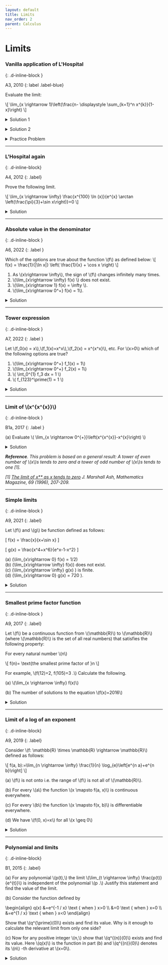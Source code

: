 ```yaml
---
layout: default
title: Limits
nav_order: 2
parent: Calculus
---
```



# Limits



### Vanilla application of L'Hospital
{: .d-inline-block }

A3, 2010
{: label .label-blue}

Evaluate the limit:

\\[ \lim_{x \rightarrow 1}\left(\frac{n- \displaystyle \sum_{k=1}^n x^{k}}{1-x}\right) \\]

<details><summary>Solution 1</summary>
<i> Solution due to Vamsi Kalapala.</i><br>

\[ \lim_{x \rightarrow 1}\left(\frac{ (1-x) + (1-x^2) + \cdots + (1-x^n)}{1-x}\right) \]

All the terms in the numerator have \( (1-x) \) as a common factor: <br>

\[ \lim_{x \rightarrow 1}\left(   1+ (1+x) + \cdots + (1+x+\cdots+x^{n-1} \right)  = n(n+1)/2  \]
</details>
<p></p>
<details><summary>Solution 2</summary>

We apply the L'Hospital's rule and differentiate both the numerator and the denominator.

\begin{array}{rl}
 \lim_{x\rightarrow 1}&\displaystyle \frac{-n x^{n-1}-(n-1) x^{n-2}-\cdots-2x-1}{-1}  \\
 =&\frac{n(n+1)}{2}
\end{array}


</details>


<p></p>

<details><summary>Practice Problem</summary>
<p>
Explain what is wrong with the use of L'Hospital's rule. Find the correct limit.

\[\lim_{x \rightarrow 1} \frac{2 x^{3}-3 x+1}{x^{4}-1}=\lim_{x \rightarrow 1} \frac{6 x^{2}-3}{4 x^{3}}=\lim_{x \rightarrow 1} \frac{12 x}{12 x^{2}}=\lim_{x \rightarrow 1} \frac{1}{x}=1\]

</p>
</details>



---


### L'Hospital again
{: .d-inline-block}

A4, 2012
{: .label}


<p>
Prove the following limit.
</p>

<p>
\[ \lim_{x \rightarrow \infty} \frac{x^{100} \ln (x)}{e^{x} \arctan \left(\frac{\pi}{3}+\sin x\right)}=0 \]
</p>

<details><summary>Solution</summary>

<p>
For some positive constant \(k\) we can ensure that \(\arctan \left(\frac{\pi}{3}+\sin x\right)> k\) for any \(x\).

For example, \(k=\arctan(0.0001)\) will work. This is because \(\pi>3.142, \sin (x) \geq-1\) and \(\arctan\) is an increasing function.
</p>

<p>
Further, \(\ln (x)< x\) for \(x> 0\). So the given ratio must lie between 0 and \(x^{101} / c e^{x} \). If we apply the L'Hospital's rule 102 times, we get the result.
</p>


</details>


---

### Absolute value in the denominator
{: .d-inline-block }

A6, 2022
{: .label }

<p>
Which of the options are true about the function \(f\) as defined below:
\[ f(x) = \frac{1}{|\ln x|} \left( \frac{1}{x} + \cos x  \right) \] 
<ol>
<li> As \(x\rightarrow \infty\), the sign of \(f\) changes infinitely many times.</li>
<li> \(\lim_{x\rightarrow \infty} f(x) \) does not exist.</li>
<li> \(\lim_{x\rightarrow 1} f(x) = \infty \).</li>
<li> \(\lim_{x\rightarrow 0^+} f(x) = 1\).</li>
</ol>
</p>


<details><summary>Solution</summary>
<li> TRUE. </li>
<li> FALSE. </li>
<li> TRUE. </li>
<li> FALSE. </li>
</details>


---

### Tower expression
{: .d-inline-block }

A7, 2022
{: .label }

<p>
Let \(f_0(x) = x\),\(f_1(x)=x^x\),\(f_2(x) = x^{x^x}\), etc. For \(x>0\) which of the following options are true?
<ol>
<li> \(\lim_{x\rightarrow 0^+} f_1(x) = 1\)</li>
<li> \(\lim_{x\rightarrow 0^+} f_2(x) = 1\)</li>
<li> \( \int_0^{1} f_3 dx = 1  \)</li>
<li> \( f_{123}^\prime(1) = 1  \)</li>
</ol>
</p>

<details><summary>Solution</summary>
<li> TRUE. </li>
<li> FALSE. </li>
<li> FALSE. </li>
<li> TRUE. </li>
</details>


---

### Limit of \\(x^{x^{x}}\\)
{: .d-inline-block }

B1a, 2017
{: .label }

<p>
(a) Evaluate \( \lim_{x \rightarrow 0^{+}}\left(x^{x^{x}}-x^{x}\right) \)
</p>


<details><summary>Solution</summary>

<p>
First consider the limit
\[
\begin{align}
\lim_{x \rightarrow 0^{+}} x^{x}  \\
&=\lim_{x \rightarrow 0^{+}}\left(e^{x\log x}\right) \\
&=\lim_{x \rightarrow 0^{+}}\left(e^{\frac{\log x}{1 / x}}\right)
\end{align}
\]
</p>


<p>Now consider just the exponent:
\[
\begin{align}
\lim_{x \rightarrow 0^{+}} \frac{\log x}{1 / x} \\
&=\lim_{x \rightarrow 0} \frac{1 / x}{-1 / x^{2}} \\
&=0
\end{align}
\]
substituting the value 0 from (2) in equation (1) we get that the limit is 1.
</p>


<p>
Now
\[
\begin{align}
\lim_{x \rightarrow 0^{+}}\left(x^{x^{x}}-x^{x}\right) \\
&=\lim_{x \rightarrow 0^{+}} x^{x^{x}}-\lim_{x \rightarrow 0^{+}} x^{x} \\
&=\lim_{x \rightarrow 0^{+}} x^{\lim_{x \rightarrow 0^{+}} x^{x}}-\lim_{x \rightarrow 0^{+}} x^{x} \\
&=0-1 \\
&=-1
\end{align}
\]
</p>

</details>

<p><i><b>Reference</b>. This problem is based on a general result: A tower of even number of \(x\)s tends to zero
and a tower of odd number of \(x\)s tends to one [1].<br>

[1] <a href="http://math.depaul.edu/~mash/limitofx%5ex%5e.pdf">The limit of x** as x tends to zero</a> J. Marshall Ash,  Mathematics Magazine, 69 (1996), 207-209.</i></p>


---

### Simple limits
{: .d-inline-block }

A9, 2021
{: .label}


<p>Let \(f\) and \(g\) be function defined as follows:<br>

\[ f(x) = \frac{x}{x+\sin x} \]

\[ g(x) = \frac{x^4+x^6}{e^x-1-x^2} \]

(a) \(\lim_{x\rightarrow 0} f(x) = 1/2\)<br>
(b) \(\lim_{x\rightarrow \infty} f(x)\) does not exist.<br>
(c) \(\lim_{x\rightarrow \infty} g(x) \) is finite.<br>
(d) \(\lim_{x\rightarrow 0} g(x) = 720 \).<br>

</p>

<details><summary>Solution</summary>
(a) True. \(\sin x \approx x\) as \(x\rightarrow 0\).<br>
(b) False. The limit is 1.<br>
(c) True. Numerator is polynomial, while the denominator is exponential.<br>
(d) False. The limit is zero. (L'Hosptial's rule is not applicable).
</details>

---

### Smallest prime factor function
{: .d-inline-block }

A9, 2017
{: .label}

<p>
Let \(f\) be a continuous function from \(\mathbb{R}\) to \(\mathbb{R}\) (where \(\mathbb{R}\) is the set of all real numbers) that satisfies the following property: <br>
</p>

<p>
For every natural number \(n\)
</p>

<p>
\[ f(n)= \text{the smallest prime factor of }n \]
</p>


<p>
For example, \(f(12)=2, f(105)=3 .\) Calculate the following.
</p>

<p>
(a) \(\lim_{x \rightarrow \infty} f(x)\)
</p>

<p>
(b) The number of solutions to the equation \(f(x)=2016\)
</p>

<details><summary>Solution</summary>

<p>
(a) \(f(x)\) will take value 2 for all even \(x\). At the same time, primes provide an increasing infinite sequence of positive integers for which \(f(x)=x .\) Thus \(\lim_{x \rightarrow \infty} f(x)\) does not exist.
</p>

<p>
(b) By intermediate value theorem, for each prime \(p> 2016\) there is an \(x\) between \(p\) and \(p+1\) such that \(f(x)=2016\)
</p>

</details>

---



### Limit of a log of an exponent
{: .d-inline-block}

A9, 2019
{: .label}

<p>Consider \(f: \mathbb{R} \times \mathbb{R} \rightarrow \mathbb{R}\) defined as follows:</p>

<p>\[ f(a, b):=\lim_{n \rightarrow \infty} \frac{1}{n} \log_{e}\left[e^{n a}+e^{n b}\right] \]</p>

<p>(a) \(f\) is not onto i.e. the range of \(f\) is not all of \(\mathbb{R}\).</p>
<p>(b) For every \(a\) the function \(x \mapsto f(a, x)\) is continuous everywhere.</p>
<p>(c) For every \(b\) the function \(x \mapsto f(x, b)\) is differentiable everywhere.</p>
<p>(d) We have \(f(0, x)=x\) for all \(x \geq 0\)</p>


<details><summary>Solution</summary>
<p>
Without loss of generality, assume that \(a >  b\).
</p>

<p>
\begin{align*}
    f(a, b) &=\lim_{n \rightarrow \infty} \frac{1}{n} \log\left(e^{n a}+e^{n b} \right) \\
     & =\lim_{n \rightarrow \infty} \frac{1}{n} \log \left( e^{na}( 1 +e^{n(b-a)} ) \right) \\
     & =\lim_{n \rightarrow \infty} \frac{1}{n} \log e^{na} + \log ( 1 +e^{n(b-a)} )\\
     & = a + \lim_{n\rightarrow \infty} \frac{1}{n} \log ( 1 + e^{-\infty} ) \\
     & = a + \lim_{n\rightarrow \infty} \frac{1}{n} \log ( 1 )\\
     & = a
\end{align*}
</p>

<p>
Similary, if \(b \geq a\), \(f (a,b) = b \).  Thus, we have:
\[ f(a,b) = \max(a,b) \]

<ol>
    <li> False. \(f(x,x) = x \) so \(f\) is onto.</li>
    <li> True. \(g(x) = \max(x,a) \) which is continuous everywhere.</li>
    <li> False. \( h(x) =  \max(x,b) \) is not  differentiable at \(x = b\). More explicitly, \( \lim_{x \rightarrow b^+} = 1 \) and \( \lim_{x \rightarrow b^-} = 0 \).</li>
    <li> True. \( \max(x,0) = x \) for all \(x \geq 0 \).</li>
</ol>

</p>

</details>

---

###  Polynomial and limits
{: .d-inline-block}

B1, 2015
{: .label}


<p>(a) For any polynomial \(p(t),\) the limit \(\lim_{t \rightarrow \infty} \frac{p(t)}{e^{t}}\) is independent of the polynomial \(p .\) Justify this statement and find the value of the limit.</p>
<p>(b) Consider the function defined by</p>

<p>
\begin{align}
q(x) &=e^{-1 / x} \text { when } x>0 \\
&=0 \text { when } x=0 \\
&=e^{1 / x} \text { when } x<0
\end{align}
</p>

<p>Show that \(q^{\prime}(0)\) exists and find its value. Why is it enough to calculate the relevant limit from only one side?
</p>

<p>(c) Now for any positive integer \(n,\) show that \(q^{(n)}(0)\) exists and find its value. Here \(q(x)\) is the function in part (b) and \(q^{(n)}(0)\) denotes its \(n\) -th derivative at \(x=0\).
</p>

<details><summary>Solution</summary>

 <p>(a) If \(p(t)\) is constant, then the limit \(=0 .\) Otherwise we get a form \(\frac{\pm \infty}{\infty}\). Using L'Hospital's rule, we get \(\lim_{t \rightarrow \infty} \frac{p(t)}{e^{t}}=\lim_{t \rightarrow \infty} \frac{p^{\prime}(t)}{e^{t}}=0\) by induction on the degree of \(t\) (or apply
L'Hospital's rule repeatedly).</p>

<br>

<p>(b) The right side derivative \(=\lim_{h \rightarrow 0^{+}} \frac{q(h)-q(0)}{h}=\lim_{h \rightarrow 0^{+}} \frac{e^{-1 / h}}{h}=\lim_{h \rightarrow 0^{+}} \frac{1 / h}{e^{1 / h}}=\lim_{t \rightarrow+\infty} \frac{t}{e^{t}} \cdot\) (Let \(t=1 / h .\) As \(\left.h \rightarrow 0^{+}, t \rightarrow+\infty .\right)\) This limit is \(0,\) e.g. by part \((\mathrm{a})\) Now \(q\) is an even function, so letting \(k=-h,\) the left side derivative \(=\lim_{h \rightarrow 0^{-}} \frac{q(h)-q(0)}{h}=\) \(\lim_{k \rightarrow 0^{+}} \frac{q(-k)}{-k}=\lim_{k \rightarrow 0^{+}} \frac{q(k)}{-k} .\) Using the earlier calculation this also equals \(-0=0\) Note: It is wrong to argue that \(q^{\prime}(0)=\lim_{x \rightarrow 0} q^{\prime}(x)\) because to do so, we first need to know that \(q^{\prime}\) is continuous at \(0,\) but we have not even shown that \(q^{\prime}(0)\) exists! For the same reason it is wrong to argue below that \(q^{(n)}(0)=\lim_{x \rightarrow 0} q^{(n)}(x)\)</p>

<br>

<p>
(c) We will show by induction on \(n\) that \(q^{(n)}(0)=0 .\) The case \(n=1\) is done. (We can even start the induction at \(n=0\) by interpreting \(q^{(0)}(x)=q(x) .\) ) Assuming that we are done up to \(n\) and to prove the statement for \(n+1,\) we need to calculate \(\lim_{h \rightarrow 0} \frac{q^{(n)}(h)-q^{(n)}(0)}{h}=\) \(\lim_{h \rightarrow 0} \frac{q^{(n)}(h)}{h},\) because \(q^{(n)}(0)=0\) by induction. Therefore it is good to examine \(q^{(n)}(h)\) for \(h \neq 0 .\) This is easy to calculate by the usual rules, but the formulas will be different for positive and negative \(h .\) For \(h \neq 0,\) as \(q\) is even, \(q^{\prime}\) is odd, so \(q^{\prime \prime}\) is even, etc. and in general \(q^{(n)}(h)=(-1)^{n} q^{(n)}(-h) .\) Therefore, just as for part (b), it suffices to show that \(\lim_{h \rightarrow 0^{+}} \frac{q^{(n)}(h)}{h}=0 .\) By another induction, we see easily that for \(h>0, q^{(n)}(h)=p(1 / h) e^{-1 / h}\)
for some polynomial \(p .\left[\right.\) Proof: \(q^{\prime}(h)=\left(\frac{1}{h^{2}}\right) e^{-1 / h} .\) Assuming the result for \(n,\) we have \(q^{(n+1)}(h)=\left[p(1 / h) e^{-1 / h}\right]^{\prime}=-\frac{1}{h^{2}}\left(-p(1 / h)+p^{\prime}(1 / h)\right) e^{-1 / h},\) which has the desired form.
</p>

<p>
So we have \(\lim_{h \rightarrow 0^{+}} \frac{q^{(n)}(h)}{h}=\lim_{h \rightarrow 0^{+}} \frac{p(1 / h) e^{-1 / h}}{h}=\lim_{t \rightarrow \infty} t p(t) e^{-t}=\lim_{t \rightarrow \infty} \frac{t p(t)}{e^{t}}=0\) by part (a). Here we have again substituted \(t=1 / h\)
</p>

</details>




